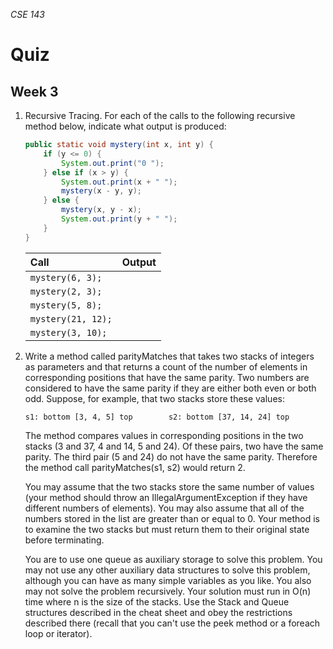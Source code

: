 _CSE 143_
# Quiz
## Week 3

1. Recursive Tracing. For each of the calls to the following recursive method below, indicate what output is produced:

	```java
	public static void mystery(int x, int y) {
		if (y <= 0) {
			System.out.print("0 ");
		} else if (x > y) {
			System.out.print(x + " ");
			mystery(x - y, y);
		} else {
			mystery(x, y - x);
			System.out.print(y + " ");
		}
	}
	```
	
	| Call | Output |
	| :--- | :--- |
	| `mystery(6, 3);` | |
	| `mystery(2, 3);` | |
	| `mystery(5, 8);` | |
	| `mystery(21, 12);` | |
	| `mystery(3, 10);` | |

1. Write a method called parityMatches that takes two stacks of integers as parameters and that returns a count of the number of elements in corresponding positions that have the same parity. Two numbers are considered to have the same parity if they are either both even or both odd. Suppose, for example, that two stacks store these values:

	```
	s1: bottom [3, 4, 5] top        s2: bottom [37, 14, 24] top
	```

	The method compares values in corresponding positions in the two stacks (3 and 37, 4 and 14, 5 and 24).  Of these pairs, two have the same parity. The third pair (5 and 24) do not have the same parity. Therefore the method call parityMatches(s1, s2) would return 2.

	You may assume that the two stacks store the same number of values (your method should throw an IllegalArgumentException if they have different numbers of elements). You may also assume that all of the numbers stored in the list are greater than or equal to 0.  Your method is to examine the two stacks but must return them to their original state before terminating.

	You are to use one queue as auxiliary storage to solve this problem. You may not use any other auxiliary data structures to solve this problem, although you can have as many simple variables as you like. You also may not solve the problem recursively. Your solution must run in O(n) time where n is the size of the stacks. Use the Stack and Queue structures described in the cheat sheet and obey the restrictions described there (recall that you can't use the peek method or a foreach loop or iterator).